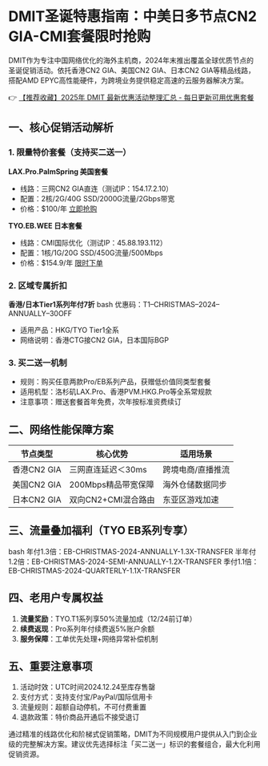 # DMIT圣诞特惠指南：中美日多节点CN2 GIA-CMI套餐限时抢购

DMIT作为专注中国网络优化的海外主机商，2024年末推出覆盖全球优质节点的圣诞促销活动。依托香港CN2 GIA、美国CN2 GIA、日本CN2 GIA等精品线路，搭配AMD EPYC高性能硬件，为跨境业务提供稳定高速的云服务器解决方案。

👉 [【推荐收藏】2025年 DMIT 最新优惠活动整理汇总 - 每日更新可用优惠套餐](https://bit.ly/dmit_coupon)

## 一、核心促销活动解析

### 1. 限量特价套餐（支持买二送一）
**LAX.Pro.PalmSpring 美国套餐**
- 线路：三网CN2 GIA直连（测试IP：154.17.2.10）
- 配置：2核/2G/40G SSD/2000G流量/2Gbps带宽
- 价格：$100/年 [立即抢购](https://bit.ly/dmit_coupon)

**TYO.EB.WEE 日本套餐**
- 线路：CMI国际优化（测试IP：45.88.193.112）
- 配置：1核/1G/20G SSD/450G流量/500Mbps
- 价格：$154.9/年 [限时下单](https://bit.ly/dmit_coupon)

### 2. 区域专属折扣
**香港/日本Tier1系列年付7折**
bash
优惠码：T1–CHRISTMAS–2024–ANNUALLY–30OFF

- 适用产品：HKG/TYO Tier1全系
- 网络说明：香港CTG接CN2 GIA，日本国际BGP

### 3. 买二送一机制
- 规则：购买任意两款Pro/EB系列产品，获赠低价值同类型套餐
- 适用机型：洛杉矶LAX.Pro、香港PVM.HKG.Pro等全系常规款
- 注意事项：赠送套餐首年免费，次年按标准资费续订

## 二、网络性能保障方案

| 节点类型       | 核心优势                          | 适用场景           |
|----------------|-----------------------------------|--------------------|
| 香港CN2 GIA    | 三网直连延迟＜30ms               | 跨境电商/直播推流 |
| 美国CN2 GIA    | 200Mbps精品带宽保障              | 海外仓储数据同步  |
| 日本CN2 GIA    | 双向CN2+CMI混合路由              | 东亚区游戏加速    |

## 三、流量叠加福利（TYO EB系列专享）
bash
年付1.3倍：EB-CHRISTMAS-2024-ANNUALLY-1.3X-TRANSFER
半年付1.2倍：EB-CHRISTMAS-2024-SEMI-ANNUALLY-1.2X-TRANSFER
季付1.1倍：EB-CHRISTMAS-2024-QUARTERLY-1.1X-TRANSFER

## 四、老用户专属权益
1. **流量奖励**：TYO.T1系列享50%流量加成（12/24前订单）
2. **续费返现**：Pro系列年付续费返5%账户余额
3. **服务保障**：工单优先处理+网络异常补偿机制

## 五、重要注意事项
1. 活动时效：UTC时间2024.12.24至库存售罄
2. 支付方式：支持支付宝/PayPal/国际信用卡
3. 流量规则：超额自动停机，不可付费重置
4. 退款政策：特价商品开通后不接受退订

通过精准的线路优化和阶梯式促销策略，DMIT为不同规模用户提供从入门到企业级的完整解决方案。建议优先选择标注「买二送一」标识的套餐组合，最大化利用促销资源。